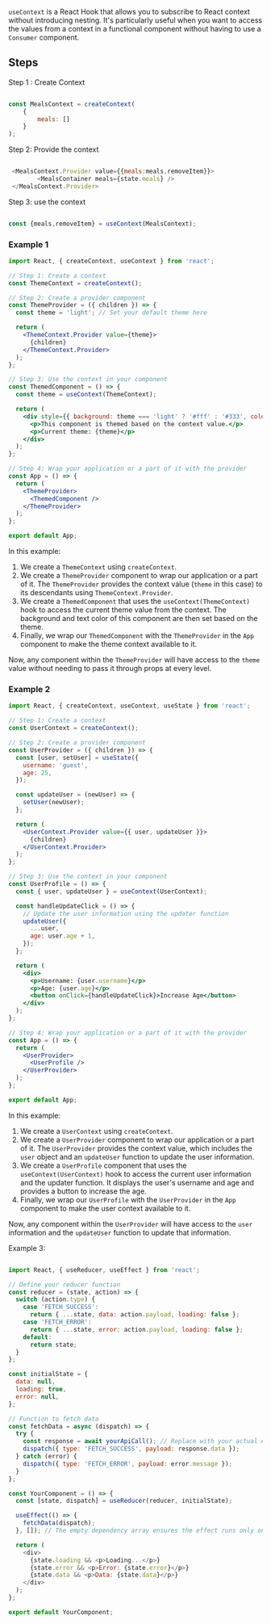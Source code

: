 


`useContext` is a React Hook that allows you to subscribe to React context without introducing nesting. It's particularly useful when you want to access the values from a context in a functional component without having to use a `Consumer` component.


## Steps


Step 1 : Create Context

```javascript

const MealsContext = createContext(
    {
        meals: []
    }
);

```

Step 2: Provide the context

```javascript

 <MealsContext.Provider value={{meals:meals,removeItem}}>
        <MealsContainer meals={state.meals} />
 </MealsContext.Provider>

```
Step 3: use the context

```javascript

const {meals,removeItem} = useContext(MealsContext);


```





### Example 1

```jsx
import React, { createContext, useContext } from 'react';

// Step 1: Create a context
const ThemeContext = createContext();

// Step 2: Create a provider component
const ThemeProvider = ({ children }) => {
  const theme = 'light'; // Set your default theme here

  return (
    <ThemeContext.Provider value={theme}>
      {children}
    </ThemeContext.Provider>
  );
};

// Step 3: Use the context in your component
const ThemedComponent = () => {
  const theme = useContext(ThemeContext);

  return (
    <div style={{ background: theme === 'light' ? '#fff' : '#333', color: theme === 'light' ? '#333' : '#fff' }}>
      <p>This component is themed based on the context value.</p>
      <p>Current theme: {theme}</p>
    </div>
  );
};

// Step 4: Wrap your application or a part of it with the provider
const App = () => {
  return (
    <ThemeProvider>
      <ThemedComponent />
    </ThemeProvider>
  );
};

export default App;
```

In this example:

1. We create a `ThemeContext` using `createContext`.
2. We create a `ThemeProvider` component to wrap our application or a part of it. The `ThemeProvider` provides the context value (`theme` in this case) to its descendants using `ThemeContext.Provider`.
3. We create a `ThemedComponent` that uses the `useContext(ThemeContext)` hook to access the current theme value from the context. The background and text color of this component are then set based on the theme.
4. Finally, we wrap our `ThemedComponent` with the `ThemeProvider` in the `App` component to make the theme context available to it.

Now, any component within the `ThemeProvider` will have access to the `theme` value without needing to pass it through props at every level.


### Example 2

```jsx
import React, { createContext, useContext, useState } from 'react';

// Step 1: Create a context
const UserContext = createContext();

// Step 2: Create a provider component
const UserProvider = ({ children }) => {
  const [user, setUser] = useState({
    username: 'guest',
    age: 25,
  });

  const updateUser = (newUser) => {
    setUser(newUser);
  };

  return (
    <UserContext.Provider value={{ user, updateUser }}>
      {children}
    </UserContext.Provider>
  );
};

// Step 3: Use the context in your component
const UserProfile = () => {
  const { user, updateUser } = useContext(UserContext);

  const handleUpdateClick = () => {
    // Update the user information using the updater function
    updateUser({
      ...user,
      age: user.age + 1,
    });
  };

  return (
    <div>
      <p>Username: {user.username}</p>
      <p>Age: {user.age}</p>
      <button onClick={handleUpdateClick}>Increase Age</button>
    </div>
  );
};

// Step 4: Wrap your application or a part of it with the provider
const App = () => {
  return (
    <UserProvider>
      <UserProfile />
    </UserProvider>
  );
};

export default App;
```

In this example:

1. We create a `UserContext` using `createContext`.
2. We create a `UserProvider` component to wrap our application or a part of it. The `UserProvider` provides the context value, which includes the `user` object and an `updateUser` function to update the user information.
3. We create a `UserProfile` component that uses the `useContext(UserContext)` hook to access the current user information and the updater function. It displays the user's username and age and provides a button to increase the age.
4. Finally, we wrap our `UserProfile` with the `UserProvider` in the `App` component to make the user context available to it.

Now, any component within the `UserProvider` will have access to the `user` information and the `updateUser` function to update that information.


Example 3:

```javascript

import React, { useReducer, useEffect } from 'react';

// Define your reducer function
const reducer = (state, action) => {
  switch (action.type) {
    case 'FETCH_SUCCESS':
      return { ...state, data: action.payload, loading: false };
    case 'FETCH_ERROR':
      return { ...state, error: action.payload, loading: false };
    default:
      return state;
  }
};

const initialState = {
  data: null,
  loading: true,
  error: null,
};

// Function to fetch data
const fetchData = async (dispatch) => {
  try {
    const response = await yourApiCall(); // Replace with your actual API call
    dispatch({ type: 'FETCH_SUCCESS', payload: response.data });
  } catch (error) {
    dispatch({ type: 'FETCH_ERROR', payload: error.message });
  }
};

const YourComponent = () => {
  const [state, dispatch] = useReducer(reducer, initialState);

  useEffect(() => {
    fetchData(dispatch);
  }, []); // The empty dependency array ensures the effect runs only once on mount

  return (
    <div>
      {state.loading && <p>Loading...</p>}
      {state.error && <p>Error: {state.error}</p>}
      {state.data && <p>Data: {state.data}</p>}
    </div>
  );
};

export default YourComponent;

```


